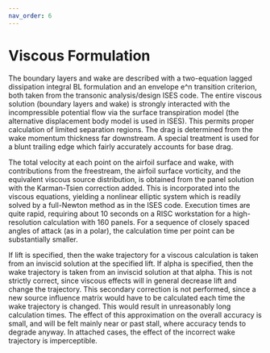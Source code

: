 ```yaml
---
nav_order: 6
---
```


# Viscous Formulation

The boundary layers and wake are described with a two-equation lagged
dissipation integral BL formulation and an envelope e^n transition
criterion, both taken from the transonic analysis/design ISES code.
The entire viscous solution (boundary layers and wake) is strongly
interacted with the incompressible potential flow via the surface
transpiration model (the alternative displacement body model is used
in ISES). This permits proper calculation of limited separation regions.
The drag is determined from the wake momentum thickness far downstream.
A special treatment is used for a blunt trailing edge which fairly
accurately accounts for base drag.

The total velocity at each point on the airfoil surface and wake, with
contributions from the freestream, the airfoil surface vorticity, and
the equivalent viscous source distribution, is obtained from the panel
solution with the Karman-Tsien correction added. This is incorporated
into the viscous equations, yielding a nonlinear elliptic system
which is readily solved by a full-Newton method as in the ISES code.
Execution times are quite rapid, requiring about 10 seconds on a RISC
workstation for a high-resolution calculation with 160 panels. For a
sequence of closely spaced angles of attack (as in a polar), the
calculation time per point can be substantially smaller.

If lift is specified, then the wake trajectory for a viscous calculation
is taken from an inviscid solution at the specified lift. If alpha is
specified, then the wake trajectory is taken from an inviscid solution
at that alpha. This is not strictly correct, since viscous effects will
in general decrease lift and change the trajectory. This secondary
correction is not performed, since a new source influence matrix would
have to be calculated each time the wake trajectory is changed. This
would result in unreasonably long calculation times. The effect of this
approximation on the overall accuracy is small, and will be felt mainly
near or past stall, where accuracy tends to degrade anyway. In attached
cases, the effect of the incorrect wake trajectory is imperceptible.
